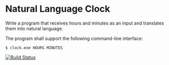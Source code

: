 # Natural Language Clock

Write a program that receives hours and minutes as an input and translates them
into natural language.

The program shall support the following command-line interface:

```
$ clock.exe HOURS MINUTES
```

[![Build Status](https://travis-ci.org/kwaxi/NaturalLanguageClock.svg?branch=master)](https://travis-ci.org/kwaxi/NaturalLanguageClock)